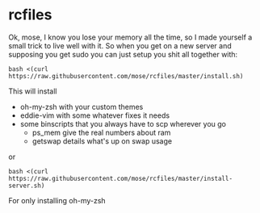 rcfiles
======

Ok, mose, I know you lose your memory all the time, so I made yourself a small trick to live well with it. So when you get on a new server and supposing you get sudo you can just setup you shit all together with:

    bash <(curl https://raw.githubusercontent.com/mose/rcfiles/master/install.sh)

This will install

- oh-my-zsh with your custom themes
- eddie-vim with some whatever fixes it needs
- some binscripts that you always have to scp wherever you go
  - ps_mem give the real numbers about ram
  - getswap details what's up on swap usage

or

    bash <(curl https://raw.githubusercontent.com/mose/rcfiles/master/install-server.sh)

For only installing oh-my-zsh
